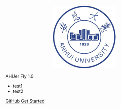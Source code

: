 <p align="center">
  <a href="https://xiaohai99.github.io/ahuf">
    <img alt="AHU" src="_media/ahu_logo.jpg" height="200">
  </a>
</p>

<middle>AHUer Fly 1.0</middle>

- test1
- test2

[GitHub](https://github.com/xiaohai99/ahuf)
[Get Started](https://xiaohai99.github.io/ahuf/#/?id=安大飞跃)
